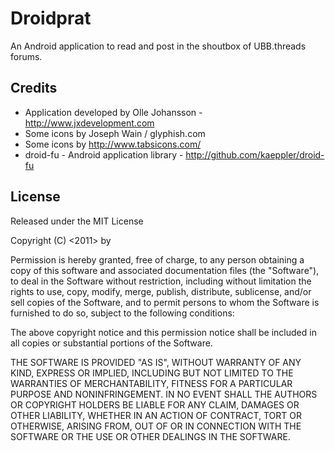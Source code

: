 Droidprat
=========

An Android application to read and post in the shoutbox of UBB.threads forums.

Credits
-------

 * Application developed by Olle Johansson - http://www.jxdevelopment.com
 * Some icons by Joseph Wain / glyphish.com
 * Some icons by http://www.tabsicons.com/
 * droid-fu - Android application library - http://github.com/kaeppler/droid-fu

License
-------
Released under the MIT License

Copyright (C) <2011> by <Olle Johansson>

Permission is hereby granted, free of charge, to any person obtaining a copy
of this software and associated documentation files (the "Software"), to deal
in the Software without restriction, including without limitation the rights
to use, copy, modify, merge, publish, distribute, sublicense, and/or sell
copies of the Software, and to permit persons to whom the Software is
furnished to do so, subject to the following conditions:

The above copyright notice and this permission notice shall be included in
all copies or substantial portions of the Software.

THE SOFTWARE IS PROVIDED "AS IS", WITHOUT WARRANTY OF ANY KIND, EXPRESS OR
IMPLIED, INCLUDING BUT NOT LIMITED TO THE WARRANTIES OF MERCHANTABILITY,
FITNESS FOR A PARTICULAR PURPOSE AND NONINFRINGEMENT. IN NO EVENT SHALL THE
AUTHORS OR COPYRIGHT HOLDERS BE LIABLE FOR ANY CLAIM, DAMAGES OR OTHER
LIABILITY, WHETHER IN AN ACTION OF CONTRACT, TORT OR OTHERWISE, ARISING FROM,
OUT OF OR IN CONNECTION WITH THE SOFTWARE OR THE USE OR OTHER DEALINGS IN
THE SOFTWARE.
